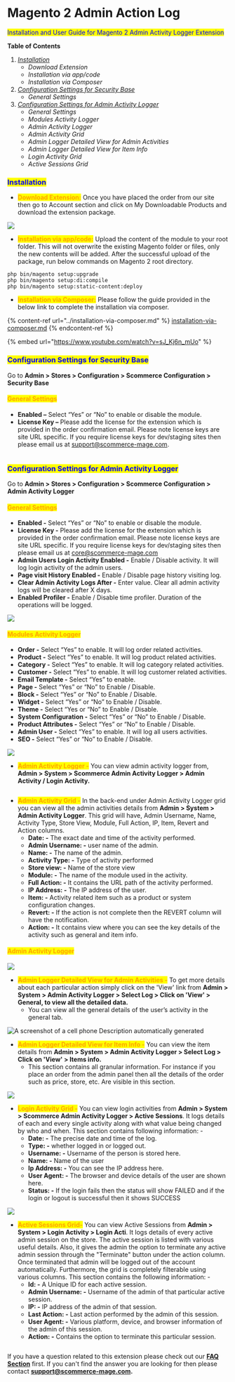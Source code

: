 # Magento 2 Admin Action Log

<mark style="color:blue;">Installation and User Guide for Magento 2 Admin Activity Logger Extension</mark>

**Table of Contents**

1. [_Installation_ ](magento-2-admin-action-log.md#\_bookmark0)
   * _Download Extension_
   * _Installation via app/code_&#x20;
   * _Installation via Composer_
2. [_Configuration Settings for_ ](magento-2-admin-action-log.md#\_bookmark3)[_Security Base_](magento-2-admin-action-log.md#\_toc\_250003)
   * _General Settings_&#x20;
3. [_Configuration Settings for Admin Activity Logger_ ](magento-2-admin-action-log.md#\_bookmark3)
   * _General Settings_&#x20;
   * _Modules Activity Logger_&#x20;
   * _Admin Activity Logger_&#x20;
   * _Admin Activity Grid_&#x20;
   * _Admin Logger Detailed View for Admin Activities_&#x20;
   * _Admin Logger Detailed View for Item Info_
   * _Login Activity Grid_&#x20;
   * _Active Sessions Grid_

### <mark style="color:blue;">Installation</mark> <a href="#bookmark0" id="bookmark0"></a>

* <mark style="color:orange;">**Download Extension:**</mark> Once you have placed the order from our site then go to Account section and click on My Downloadable Products and download the extension package.

![](../../.gitbook/assets/Download.png)

* <mark style="color:orange;">**Installation via app/code:**</mark> Upload the content of the module to your root folder. This will not overwrite the existing Magento folder or files, only the new contents will be added. After the successful upload of the package, run below commands on Magento 2 root directory.

```
php bin/magento setup:upgrade
php bin/magento setup:di:compile
php bin/magento setup:static-content:deploy
```

* <mark style="color:orange;">**Installation via Composer:**</mark> Please follow the guide provided in the below link to complete the installation via composer.

{% content-ref url="../installation-via-composer.md" %}
[installation-via-composer.md](../installation-via-composer.md)
{% endcontent-ref %}

{% embed url="https://www.youtube.com/watch?v=sJ_Kj6n_mUo" %}

### <mark style="color:blue;">Configuration Settings for Security Base</mark> <a href="#toc_250003" id="toc_250003"></a>

Go to **Admin > Stores > Configuration > Scommerce Configuration > Security Base**

#### <mark style="color:orange;">General Settings</mark> <a href="#toc_250002" id="toc_250002"></a>

* **Enabled –** Select “Yes” or “No” to enable or disable the module.
* **License Key –** Please add the license for the extension which is provided in the order confirmation email. Please note license keys are site URL specific. If you require license keys for dev/staging sites then please email us at [support@scommerce-mage.com](mailto:support@scommerce-mage.com).

<figure><img src="../../.gitbook/assets/image (115).png" alt=""><figcaption></figcaption></figure>

### <mark style="color:blue;">Configuration Settings for Admin Activity Logger</mark> <a href="#bookmark3" id="bookmark3"></a>

Go to **Admin > Stores > Configuration > Scommerce Configuration > Admin Activity Logger**

#### <mark style="color:orange;">General Settings</mark> <a href="#bookmark4" id="bookmark4"></a>

* **Enabled -** Select “Yes” or “No” to enable or disable the module.
* **License Key -** Please add the license for the extension which is provided in the order confirmation email. Please note license keys are site URL specific. If you require license keys for dev/staging sites then please email us at [core@scommerce-mage.com](mailto:core@scommerce-mage.com)
* **Admin Users Login Activity Enabled -** Enable / Disable activity. It will log login activity of the admin users.
* **Page visit History Enabled -** Enable / Disable page history visiting log.
* **Clear Admin Activity Logs After -** Enter value. Clear all admin activity logs will be cleared after X days.
* **Enabled Profiler -** Enable / Disable time profiler. Duration of the operations will be logged.

![](../../.gitbook/assets/activity\_general.jpg)

#### <mark style="color:orange;">Modules Activity Logger</mark> <a href="#bookmark5" id="bookmark5"></a>

* **Order -** Select “Yes” to enable. It will log order related activities.
* **Product -** Select “Yes” to enable. It will log product related activities.
* **Category -** Select “Yes” to enable. It will log category related activities.
* **Customer -** Select “Yes” to enable. It will log customer related activities.
* **Email Template -** Select “Yes” to enable.
* **Page -** Select “Yes” or “No” to Enable / Disable.
* **Block -** Select “Yes” or “No” to Enable / Disable.
* **Widget -** Select “Yes” or “No” to Enable / Disable.
* **Theme -** Select “Yes or “No” to Enable / Disable.
* **System Configuration -** Select “Yes” or “No” to Enable / Disable.
* **Product Attributes -** Select “Yes” or “No” to Enable / Disable.
* **Admin User -** Select “Yes” to enable. It will log all users activities.
* **SEO -** Select “Yes” or “No” to Enable / Disable.

![](<../../.gitbook/assets/8 (37)>)

* <mark style="color:orange;">**Admin Activity Logger -**</mark> You can view admin activity logger from, **Admin > System > Scommerce Admin Activity Logger > Admin Activity / Login Activity.**

<figure><img src="../../.gitbook/assets/Screen Shot 2024-01-08 at 13.50.45.png" alt=""><figcaption></figcaption></figure>

* <mark style="color:orange;">**Admin Activity Grid -**</mark> In the back-end under Admin Activity Logger grid you can view all the admin activities details from **Admin > System > Admin Activity Logger**. This grid will have, Admin Username, Name, Activity Type, Store View, Module, Full Action, IP, Item, Revert and Action columns.
  * **Date: -** The exact date and time of the activity performed.
  * **Admin Username: -** user name of the admin.
  * **Name: -** The name of the admin.
  * **Activity Type: -** Type of activity performed
  * **Store view: -** Name of the store view
  * **Module: -** The name of the module used in the activity.
  * **Full Action: -** It contains the URL path of the activity performed.
  * **IP Address: -** The IP address of the user.
  * **Item: -** Activity related item such as a product or system configuration changes.
  * **Revert: -** If the action is not complete then the REVERT column will have the notification.
  * **Action: -** It contains view where you can see the key details of the activity such as general and item info.

#### <mark style="color:orange;">Admin Activity Logger</mark>

![](../../.gitbook/assets/adminactivitylogger.jpg)

* <mark style="color:orange;">**Admin Logger Detailed View for Admin Activities -**</mark> To get more details about each particular action simply click on the 'View' link from **Admin > System > Admin Activity Logger > Select Log > Click on 'View' > General, to view all the detailed data.**
  * You can view all the general details of the user’s activity in the general tab.

![A screenshot of a cell phone  Description automatically generated](<../../.gitbook/assets/11 (16)>)

* <mark style="color:orange;">**Admin Logger Detailed View for Item Info -**</mark> You can view the item details from **Admin > System > Admin Activity Logger > Select Log > Click on 'View' > Items info.**
  * This section contains all granular information. For instance if you place an order from the admin panel then all the details of the order such as price, store, etc. Are visible in this section.

![](../../.gitbook/assets/activity\_details.jpg)

* <mark style="color:orange;">**Login Activity Grid -**</mark> You can view login activities from **Admin > System > Scommerce Admin Activity Logger > Active Sessions**. It logs details of each and every single activity along with what value being changed by who and when. This section contains following information: -
  * **Date: -** The precise date and time of the log.
  * **Type: -** whether logged in or logged out.
  * **Username: -** Username of the person is stored here.
  * **Name: -** Name of the user
  * **Ip Address: -** You can see the IP address here.
  * **User Agent: -** The browser and device details of the user are shown here.
  * **Status: -** If the login fails then the status will show FAILED and if the login or logout is successful then it shows SUCCESS

![](../../.gitbook/assets/loginactivity\_logger.jpg)

* <mark style="color:orange;">**Active Sessions Grid-**</mark> You can view Active Sessions from **Admin > System > Login Activity > Login Acti**. It logs details of every active admin session on the store. The active session is listed with various useful details. Also, it gives the admin the option to terminate any active admin session through the "Terminate" button under the action column. Once terminated that admin will be logged out of the account automatically.  Furthermore, the grid is completely filterable using various columns. This section contains the following information: -
  * **Id: -** A Unique ID for each active session.
  * **Admin Username: -** Username of the admin of that particular active session.
  * **IP: -** IP address of the admin of that session.
  * **Last Action: -** Last action performed by the admin of this session.
  * **User Agent: -** Various platform, device, and browser information of the admin of this session.
  * **Action: -** Contains the option to terminate this particular session.

<figure><img src="../../.gitbook/assets/Screen Shot 2024-01-08 at 13.53.45.png" alt=""><figcaption></figcaption></figure>

If you have a question related to this extension please check out our [**FAQ Section**](https://www.scommerce-mage.com/magento-2-admin-action-log.html#faq) first. If you can't find the answer you are looking for then please contact [**support@scommerce-mage.com**](mailto:core@scommerce-mage.com)**.**
